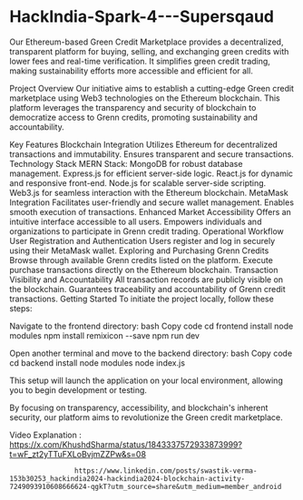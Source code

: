 # HackIndia-Spark-4---Supersqaud
Our Ethereum-based Green Credit Marketplace provides a decentralized, transparent platform for buying, selling, and exchanging green credits with lower fees and real-time verification. It simplifies green credit trading, making sustainability efforts more accessible and efficient for all.



Project Overview
Our initiative aims to establish a cutting-edge Green credit marketplace using Web3 technologies on the Ethereum blockchain. This platform leverages the transparency and security of blockchain to democratize access to Grenn credits, promoting sustainability and accountability.

Key Features
Blockchain Integration
Utilizes Ethereum for decentralized transactions and immutability.
Ensures transparent and secure transactions.
Technology Stack
MERN Stack:
MongoDB for robust database management.
Express.js for efficient server-side logic.
React.js for dynamic and responsive front-end.
Node.js for scalable server-side scripting.
Web3.js for seamless interaction with the Ethereum blockchain.
MetaMask Integration
Facilitates user-friendly and secure wallet management.
Enables smooth execution of transactions.
Enhanced Market Accessibility
Offers an intuitive interface accessible to all users.
Empowers individuals and organizations to participate in Grenn credit trading.
Operational Workflow
User Registration and Authentication
Users register and log in securely using their MetaMask wallet.
Exploring and Purchasing Grenn Credits
Browse through available Grenn credits listed on the platform.
Execute purchase transactions directly on the Ethereum blockchain.
Transaction Visibility and Accountability
All transaction records are publicly visible on the blockchain.
Guarantees traceability and accountability of Grenn credit transactions.
Getting Started
To initiate the project locally, follow these steps:

Navigate to the frontend directory:
bash
Copy code
cd frontend
install node modules
npm install remixicon --save
npm run dev


Open another terminal and move to the backend directory:
bash
Copy code
cd backend
install node modules
node index.js


This setup will launch the application on your local environment, allowing you to begin development or testing.

By focusing on transparency, accessibility, and blockchain's inherent security, our platform aims to revolutionize the Green credit marketplace.

Video Explanation : https://x.com/KhushdSharma/status/1843337572933873999?t=wF_zt2yTTuFXLoBvjmZZPw&s=08

                    https://www.linkedin.com/posts/swastik-verma-153b30253_hackindia2024-hackindia2024-blockchain-activity-7249093910608666624-qgkT?utm_source=share&utm_medium=member_android

